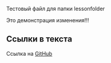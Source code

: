 Тестовый файл для папки lessonfolder


Это демонстрация изменения!!!

## Ссылки в текста

Ссылка на [GitHub](https://github.com/)

